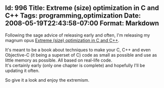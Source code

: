 Id: 996
Title: Extreme (size) optimization in C and C++
Tags: programming,optimization
Date: 2008-05-19T22:43:58-07:00
Format: Markdown
--------------
Following the sage advice of releasing early and often, I'm releasing my
magnum opus [Extreme (size) optimization in C and
C++](http://extremeoptimizationinc.org/).

It's meant to be a book about techniques to make your C, C++ and even
Objective-C (it being a superset of C) code as small as possible and use
as little memory as possible. All based on real-life code.\
It's certainly early (only one chapter is complete) and hopefully I'll
be updating it often.

So give it a look and enjoy the extremism.

